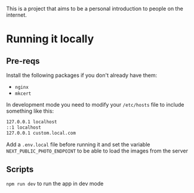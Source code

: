This is a project that aims to be a personal introduction to people on the internet.

# Running it locally
## Pre-reqs

Install the following packages if you don't already have them:
- `nginx`
- `mkcert`

In development mode you need to modify your `/etc/hosts` file to include something like this:

```txt
127.0.0.1 localhost
::1 localhost
127.0.0.1 custom.local.com 
```

Add a `.env.local` file before running it and set the variable `NEXT_PUBLIC_PHOTO_ENDPOINT` to be able to load
the images from the server

## Scripts

`npm run dev` to run the app in dev mode

